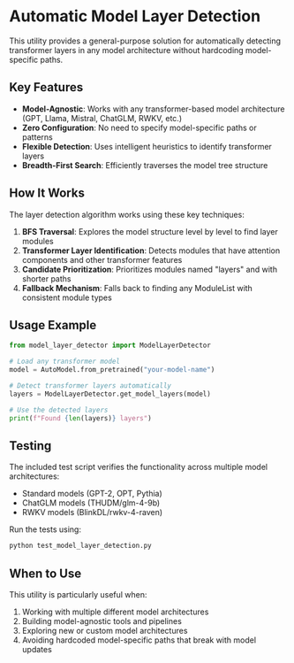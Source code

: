# Automatic Model Layer Detection

This utility provides a general-purpose solution for automatically detecting transformer layers in any model architecture without hardcoding model-specific paths.

## Key Features

- **Model-Agnostic**: Works with any transformer-based model architecture (GPT, Llama, Mistral, ChatGLM, RWKV, etc.)
- **Zero Configuration**: No need to specify model-specific paths or patterns
- **Flexible Detection**: Uses intelligent heuristics to identify transformer layers
- **Breadth-First Search**: Efficiently traverses the model tree structure

## How It Works

The layer detection algorithm works using these key techniques:

1. **BFS Traversal**: Explores the model structure level by level to find layer modules
2. **Transformer Layer Identification**: Detects modules that have attention components and other transformer features
3. **Candidate Prioritization**: Prioritizes modules named "layers" and with shorter paths
4. **Fallback Mechanism**: Falls back to finding any ModuleList with consistent module types

## Usage Example

```python
from model_layer_detector import ModelLayerDetector

# Load any transformer model
model = AutoModel.from_pretrained("your-model-name")

# Detect transformer layers automatically
layers = ModelLayerDetector.get_model_layers(model)

# Use the detected layers
print(f"Found {len(layers)} layers")
```

## Testing

The included test script verifies the functionality across multiple model architectures:

- Standard models (GPT-2, OPT, Pythia)
- ChatGLM models (THUDM/glm-4-9b)
- RWKV models (BlinkDL/rwkv-4-raven)

Run the tests using:

```bash
python test_model_layer_detection.py
```

## When to Use

This utility is particularly useful when:

1. Working with multiple different model architectures
2. Building model-agnostic tools and pipelines
3. Exploring new or custom model architectures
4. Avoiding hardcoded model-specific paths that break with model updates 